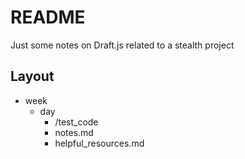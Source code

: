 # README

Just some notes on Draft.js related to a stealth project

## Layout

- week
  - day
     - /test_code
     - notes.md
     - helpful_resources.md
	